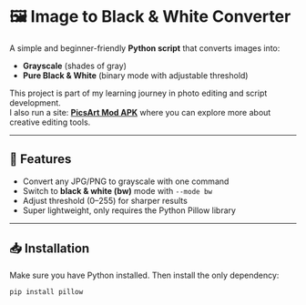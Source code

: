 # 🖼️ Image to Black & White Converter

A simple and beginner-friendly **Python script** that converts images into:

- **Grayscale** (shades of gray)  
- **Pure Black & White** (binary mode with adjustable threshold)  

This project is part of my learning journey in photo editing and script development.  
I also run a site: [**PicsArt Mod APK**](https://piksart.one/) where you can explore more about creative editing tools.  

---

## 🚀 Features
- Convert any JPG/PNG to grayscale with one command  
- Switch to **black & white (bw)** mode with `--mode bw`  
- Adjust threshold (0–255) for sharper results  
- Super lightweight, only requires the Python Pillow library  

---

## 📥 Installation
Make sure you have Python installed. Then install the only dependency:

```bash
pip install pillow
